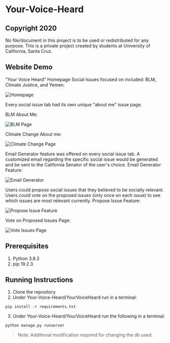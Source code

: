 # Your-Voice-Heard
## Copyright 2020
No file/document in this project is to be used or redistributed for any purpose. This is a private project created by students at University of California, Santa Cruz. 
## Website Demo
"Your Voice Heard" Homepage 
Social Issues focused on included: BLM, Climate Justice, and Yemen.

![Homepage](https://lh3.googleusercontent.com/pw/ACtC-3dEerXz229oKW7ieljT6GV9IaZ7GwHMB9RbvWvIgCCFdfV1-q1-axMU_xxWxdVsJ9kJprf1Tfz7Tx--pEcdEVhRsDnhOydakK8e1Ep4M08XI4ONQp9hsqi32NToo1OE4bCfZS_s6khOT4R6I0LpGxbZ_g=w512-h232-no?authuser=0)


Every social issue tab had its own unique "about me" issue page.

BLM About Me:

![BLM Page](https://lh3.googleusercontent.com/uTLEHpG6-5sn2WWkm7W_8rr3bu1Kvce-unvF8LyCw5lqtxKtYUFZl-7UdBk036niQDjrWvcuuNe59nQ4ueWoKhYFsmeuWqoPUCovOorZR7wVIY94YCEwEqq8J0j3S7DES4DgwbK_4r4bNUcBnRCoC5Y0iJfaCKtiFEs2R5CzG3wU3Mq4u5ydeKR7h4mMK-h970kaHLdcKaPZmlPNOU0h49k7uRbajmbKq9jz1WWZ4opmmM8jI85f5eNomJjz2Ag4Cxy6VGuXCK7o3lf0Cq0DIww14zqBXcbQR4L8G_plJoiXwxPqW8bdwaMwol7RpRwe8x1r4X6dw6Sam4XzsvAAJXPIx1s5ZuGkWuuOlJ3X_u3WADGq2VuQWk6g2UjLqaH_rfW7vUWQ3bJtejOzFha7deiIPR6gJmL2rSjsKH_To9V_Hm_KRLLl3ZMEM9eS-1ICLg2oGhD6nX6uIMJnauaJyA5N02wfR6h7mbJVFDGQtQdOFm7EKCWAygT-Yk9c7sxkJuyQyXkjIEZ17t3ThDhMexxdhm_3QOkzM67PLMyn3WLVQdYgrgS6gpqAxQh2Uket2C9qN5yNQ1CGaACWG7xZJdsUQ00f4LSfU9I5b9JMDlJrM0jg3admM2JhmnomSUV_wOKOPwTdMx_vHzLnkWRwXMYiv99UqDclq0_h9nFaBIXKDy6yJHHXtsC7f_nfQg=w732-h568-no?authuser=0)

Climate Change About me: 

![Climate Change Page](https://lh3.googleusercontent.com/k6U7WYkmzCtokqU9M-8m-zOAXcNgJciHpLx2dAE13okq5O0defo_J9wKL0ct8d4t-zknfY4yoE5tmOAdaSjQyl2T6KxkxoMqiS-NhSPOlr3iibBt8VwUwuSi0bPdcVLzB1CPrsfbGY2QnH-1KLjCQ8g7rPDQrGi2uD2yAo8y7WYkYMaECnSPk8Xbvudeg-z7FuSX7z4NyiETq7Y7r_Dle-MKrg7xD-5TcIxxOyVCyrgktPBUGrCtGj0Xt6M0IEQRVQoqo4P-bBa5onsSGWAhM7oBghObv1t-6BNy9Ebkc0susEtyh6aiLOVaeBNIxVp-SDvJq3i43ZUazeYZEAcTzHBIIgWd9uOap6I9yVtVbTPB_w0mFdiWL-p-eI9PdLEfq3gWvnIReK4BOV3QkFac8ml50j7LBZwi_qNwb3cztzNDshzeUlZGrmEcFvIpyVpUxbR5tr4wSFi26RFjRJDB05gX230lCviVFYMS87yN2jO5g-r6JBjA3ohSBi4NSW-BmwF_hpQCa7Kw3tsLX93LmrYigooO6IKqj8dmoxWdGd_WN5mW_hi0IWgVaem8fD13158FKLZKC-HjLJonm73ZSn_bqNkRniGGEL8wjBaBavpRZ6R_t60IJSe7U4aRia2S0RPDTbrcITmYKUcNL93cKTAg3DuM8Tg2qekvWEhdPiWSl8xxgpUJOtRezw908g=w1128-h568-no?authuser=0)


Email Generator feature was offered on every social issue tab. A customized email regarding the specific social issue would be generated and be sent to the California Senator of the user's choice. 
Email Generator Feature:

![Email Generator](https://lh3.googleusercontent.com/aT6euyoTAFnZPlU1xJTkiyQ3AbmRoD1HwlfSQKc3pLO6adSEpKfu2_8LachZZcz8ldYRWcex0nLUevgpQ8I1FdCmvJ-jIjiOTaulLkHUIMOg0paI21vQO8bNwtORs8yYOQVqwqmu-uthHsxtGY2cV1iQIRow7awL_Cn4unADGY58RbWBorWJ3D4mpQVl7k-tRg--M5NZUw49OUfIYZI-ekZj2AQARK7o39HdbZdkY2I539jNHb0gehZtCM0yxI8Wdvkn-j-bvx6LDdVfHgkFqxP3-h9aH8c3vLp-viS_tXb2kyM_F7K5UoG0kkIhfnmSpacVpvndBd8edSd1DD21FD_jp73TQXnmbPOuTWAh2BJtCVZU8lmg85BuUlstzKZO2P-MLih2hCQzc-VQwusO4uQ5MXXMksUZAS0ZpKZG8v2k2ONe9yB4D2ZVPXhwodLcn0Neod8yLpCvUVIn4R-fUexrSH2XOk4-zftHo7hWw2GV6Fnl5Lfmt_uU2FNPWj7OgxBA6RmuBBbDaoO9OWtPdGWJzesmonvc84VnY33s9lA0ZwG_LctqAaDR-2W3BMW-mT1_gIqSnuXxP2xJdqyMLV8feNOU7IJocrnPD5LGkaDYRv3NjFX5AlLOqbD56l17zbIV4OaU8Rnk15tZYI4RHNIxQc3uGp9MN7_6h-o4nJlgAd4fflb2uNd0MbZ2hw=w795-h568-no?authuser=0)


Users could propose social issues that they believed to be socially relevant. Users could vote on the proposed issues (only once on each issue) to see which issues are most relevant currently. 
Propose Issue Feature:

![Propose Issue Feature](https://lh3.googleusercontent.com/Fd5eQ0Wzg-woZgr2AmMtvx8YR82X13wzVrdJPe8WYZWixCvaF3Nug8jyYWHFHfSMVpTfzAN20lZzbzQYiOwWjUt9vVctphOi5_Vg0P93Y3bPtzOqjGfpxUfyePslB7Vx4Vq_82A4vQ9qsYetEMRQaUKd3ZRxye5ooph6OI6j-Zk-ByxyfQwFNV1P_96KplcWX6LzUzpXwTHwb_OaKdxK5PI0JMSVJXTeXk-9Ve2AmPSPYsCOvY6hs7CTf2m7Cc37BieC9Zy_gMzZW9XoD8-Rfvrzmin_rtSfC3SBlllT8nuLpA_Wg5q-enPORQta5-ekLOhPWaIIibiqUmIqxD-uothIvabbrJNv3xSosVs0uR0mxaXjv94FhK_ofvmJIgMWfB67_xhAMmDDcGb863BqkcrlDXWpqCHIeo2bRzzdpkp-xsfYEpNxA6kCnwEg-7hDuos0LgJiQRU8Vy-crCSEWm2_Tg_PX_AQczhz2fXrQzZr-POOMSwpClSPrDUGnNcfQ30vEKjAjyqQgFWB_iQyXUXV1s2hb2FQE3ytKnBZvOG0HM1soVLa_q2pjuNYCJdHdRhK6HpiuLQVnY8kqkylxWH-fDL59NKbMbOC70X159hZb-9oojqTwGv_-eHQH-lFjrXvjnKTBByQ06RZZ7TyJssKGo77U-P0BhbjjnnMnAhTKRy9TEzDPSnA8O7R_Q=w979-h568-no?authuser=0)

Vote on Proposed Issues Page:

![Vote Issues Page](https://lh3.googleusercontent.com/Fd5eQ0Wzg-woZgr2AmMtvx8YR82X13wzVrdJPe8WYZWixCvaF3Nug8jyYWHFHfSMVpTfzAN20lZzbzQYiOwWjUt9vVctphOi5_Vg0P93Y3bPtzOqjGfpxUfyePslB7Vx4Vq_82A4vQ9qsYetEMRQaUKd3ZRxye5ooph6OI6j-Zk-ByxyfQwFNV1P_96KplcWX6LzUzpXwTHwb_OaKdxK5PI0JMSVJXTeXk-9Ve2AmPSPYsCOvY6hs7CTf2m7Cc37BieC9Zy_gMzZW9XoD8-Rfvrzmin_rtSfC3SBlllT8nuLpA_Wg5q-enPORQta5-ekLOhPWaIIibiqUmIqxD-uothIvabbrJNv3xSosVs0uR0mxaXjv94FhK_ofvmJIgMWfB67_xhAMmDDcGb863BqkcrlDXWpqCHIeo2bRzzdpkp-xsfYEpNxA6kCnwEg-7hDuos0LgJiQRU8Vy-crCSEWm2_Tg_PX_AQczhz2fXrQzZr-POOMSwpClSPrDUGnNcfQ30vEKjAjyqQgFWB_iQyXUXV1s2hb2FQE3ytKnBZvOG0HM1soVLa_q2pjuNYCJdHdRhK6HpiuLQVnY8kqkylxWH-fDL59NKbMbOC70X159hZb-9oojqTwGv_-eHQH-lFjrXvjnKTBByQ06RZZ7TyJssKGo77U-P0BhbjjnnMnAhTKRy9TEzDPSnA8O7R_Q=w979-h568-no?authuser=0)

## Prerequisites
1. Python 3.8.3
2. pip 19.2.3
## Running Instructions

1. Clone the repository
2. Under Your-Voice-Heard/YourVoiceHeard run in a terminal:
```
pip install -r requirements.txt
```
3. Under Your-Voice-Heard/YourVoiceHeard run the following in a terminal:
```
python manage.py runserver
```

> Note: Additional modification required for changing the db used.
